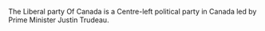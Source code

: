 The Liberal party Of Canada is a Centre-left political party in Canada led by Prime Minister Justin Trudeau. 